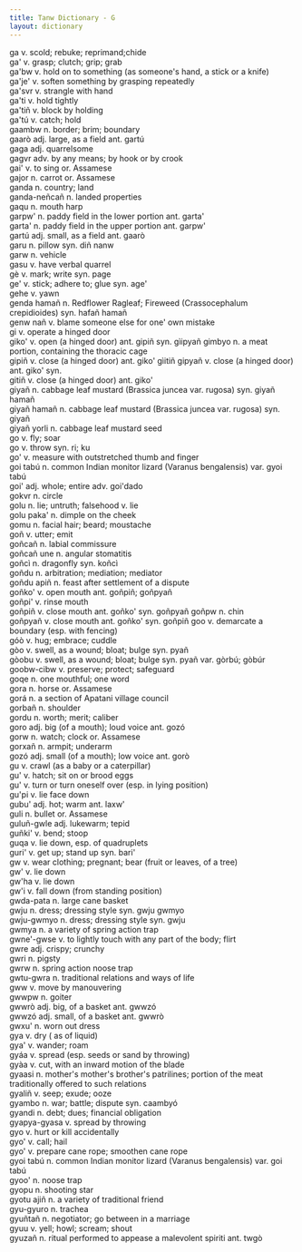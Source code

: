 ```yaml
---
title: Tanw Dictionary - G
layout: dictionary
---
```


ga  v.  scold; rebuke; reprimand;chide        
ga' v.  grasp; clutch; grip; grab       
ga'bw v.  hold on to something (as someone's hand, a stick or a knife)        
ga'je'  v.  soften something by grasping repeatedly       
ga'svr  v.  strangle with hand        
ga'ti v.  hold tightly        
ga'tiñ  v.  block by holding        
ga'tú v.  catch; hold       
gaambw  n.  border; brim; boundary        
gaarò adj.  large, as a field ant.  gartú   
gaga  adj.  quarrelsome       
gagvr adv.  by any means; by hook or by crook       
gai'  v.  to sing or. Assamese    
gajor n.  carrot  or. Assamese    
ganda n.  country; land       
ganda-neñcañ  n.  landed properties       
gaqu  n.  mouth harp        
garpw'  n.  paddy field in the lower portion  ant.  garta'    
garta'  n.  paddy field in the upper portion  ant.  garpw'    
gartú adj.  small, as a field ant.  gaarò   
garu  n.  pillow  syn.  diñ nanw    
garw  n.  vehicle       
gasu  v.  have verbal quarrel       
gè  v.  mark; write syn.  page    
ge' v.  stick; adhere to; glue  syn.  age'    
gehe  v.  yawn        
genda hamañ n.  Redflower Ragleaf; Fireweed (Crassocephalum crepidioides) syn.  hafañ hamañ   
genw nañ  v.  blame someone else for one' own mistake       
gi  v.  operate a hinged door       
giko' v.  open (a hinged door)  ant.  gipiñ syn.  gìipyañ
gimbyo  n.  a meat portion, containing the thoracic cage        
gipiñ v.  close (a hinged door) ant.  giko'   gìitiñ
gipyañ  v.  close (a hinged door) ant.  giko' syn.  
gitiñ v.  close (a hinged door) ant.  giko'   
giyañ n.  cabbage leaf mustard (Brassica juncea var. rugosa)  syn.  giyañ hamañ   
giyañ hamañ n.  cabbage leaf mustard (Brassica juncea var. rugosa)  syn.  giyañ   
giyañ yorli n.  cabbage leaf mustard seed       
go  v.  fly; soar       
go  v.  throw syn.  ri; ku    
go' v.  measure with outstretched thumb and finger        
goi tabú  n.  common Indian monitor lizard (Varanus bengalensis)  var.  gyoi tabú   
goi'  adj.  whole; entire adv.  goi'dado    
gokvr n.  circle        
golu  n.  lie; untruth; falsehood v.  lie   
golu paka'  n.  dimple on the cheek       
gomu  n.  facial hair; beard; moustache       
goñ v.  utter; emit       
goñcañ  n.  labial commissure       
goñcañ une  n.  angular stomatitis        
goñcì n.  dragonfly syn.  koñcì   
goñdu n.  arbitration; mediation; mediator        
goñdu apiñ  n.  feast after settlement of a dispute       
goñko'  v.  open mouth  ant.  goñpiñ; goñpyañ   
goñpi'  v.  rinse mouth       
goñpiñ  v.  close mouth ant.  goñko'  syn.  goñpyañ
goñpw n.  chin        
goñpyañ v.  close mouth ant.  goñko'  syn.  goñpiñ
goo v.  demarcate a boundary (esp. with fencing)        
góò v.  hug; embrace; cuddle        
gòo v.  swell, as a wound; bloat; bulge syn.  pyañ    
gòobu v.  swell, as a wound; bloat; bulge syn.  pyañ  var.  gòrbú; gòbúr
goobw-cibw  v.  preserve; protect; safeguard        
goqe  n.  one mouthful; one word        
gora  n.  horse or. Assamese    
gorá  n.  a section of Apatani village council        
gorbañ  n.  shoulder        
gordu n.  worth; merit; caliber       
goro  adj.  big (of a mouth); loud voice  ant.  gozó    
gorw  n.  watch; clock  or. Assamese    
gorxañ  n.  armpit; underarm        
gozó  adj.  small (of a mouth); low voice ant.  gorò    
gu  v.  crawl (as a baby or a caterpillar)        
gu' v.  hatch; sit on or brood eggs       
gu' v.  turn or turn oneself over (esp. in lying position)        
gu'pi v.  lie face down       
gubu' adj.  hot; warm ant.  laxw'   
guli  n.  bullet  or. Assamese    
guluñ-gwle  adj.  lukewarm; tepid       
guñki'  v.  bend; stoop       
guqa  v.  lie down, esp. of quadruplets       
guri' v.  get up; stand up  syn.  bari'   
gw  v.  wear clothing; pregnant; bear (fruit or leaves, of a tree)        
gw' v.  lie down        
gw'ha v.  lie down        
gw'i  v.  fall down (from standing position)        
gwda-pata n.  large cane basket       
gwju  n.  dress; dressing style syn.  gwju gwmyo    
gwju-gwmyo  n.  dress; dressing style syn.  gwju    
gwmya n.  a variety of spring action trap       
gwne'-gwse  v.  to lightly touch with any part of the body; flirt       
gwre  adj.  crispy; crunchy       
gwri  n.  pigsty        
gwrw  n.  spring action noose trap        
gwtu-gwra n.  traditional relations and ways of life        
gww v.  move by manouvering       
gwwpw n.  goiter        
gwwrò adj.  big, of a basket  ant.  gwwzó   
gwwzó adj.  small, of a basket  ant.  gwwrò   
gwxu' n.  worn out dress        
gya v.  dry ( as of liquid)       
gya'  v.  wander; roam        
gyáa  v.  spread (esp. seeds or sand by throwing)       
gyàa  v.  cut, with an inward motion of the blade         
gyaasi  n.  mother's mother's brother's patrilines; portion of the meat traditionally offered to such relations       
gyaliñ  v.  seep; exude; ooze       
gyambo  n.  war; battle; dispute  syn.  caambyó   
gyandi  n.  debt; dues; financial obligation        
gyapya-gyasa  v.  spread by throwing        
gyo v.  hurt or kill accidentally       
gyo'  v.  call; hail        
gyo'  v.  prepare cane rope; smoothen cane rope       
gyoi tabú n.  common Indian monitor lizard (Varanus bengalensis)  var.  goi tabú    
gyoo' n.  noose trap        
gyopu n.  shooting star       
gyotu ajiñ  n.  a variety of traditional friend       
gyu-gyuro n.  trachea       
gyuñtañ n.  negotiator; go between in a marriage        
gyuu  v.  yell; howl; scream; shout       
gyuzañ  n.  ritual performed to appease a malevolent spiriti  ant.  twgò    
